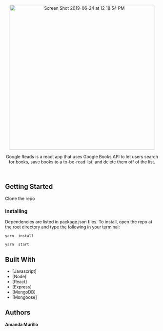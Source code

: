 
<p align="center">
    
<img width="474" alt="Screen Shot 2019-06-24 at 12 18 54 PM" src="https://user-images.githubusercontent.com/40437294/60045741-74b97b00-967a-11e9-91b5-588cd39c919d.png">

  <p align="center">
    Google Reads is a react app that uses Google Books API to let users search for books, save books to a to-be-read list, and delete them off of the list. 
    <br>
    </p>
</p>

<br>

## Getting Started

Clone the repo  


### Installing

Dependencies are listed in package.json files. To install, open the repo at the root directory and type the following in your terminal:

```
yarn  install
```
```
yarn  start
```
## Built With

* [Javascript] 
* [Node]
* [React] 
* [Express]
* [MongoDB]
* [Mongoose]

## Authors

 **Amanda Murillo** 


